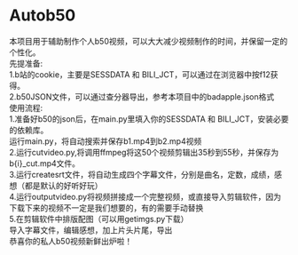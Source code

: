 # Autob50
本项目用于辅助制作个人b50视频，可以大大减少视频制作的时间，并保留一定的个性化。  
先提准备:  
1.b站的cookie，主要是SESSDATA 和 BILI_JCT，可以通过在浏览器中按f12获得。  
2.b50JSON文件，可以通过查分器导出，参考本项目中的badapple.json格式  
使用流程:  
1.准备好b50的json后，在main.py里填入你的SESSDATA 和 BILI_JCT，安装必要的依赖库。  
运行main.py，将自动搜索并保存b1.mp4到b2.mp4视频  
2.运行cutvideo.py,将调用ffmpeg将这50个视频剪辑出35秒到55秒，并保存为b{i}_cut.mp4文件。  
3.运行createsrt文件，将自动生成四个字幕文件，分别是曲名，定数，成绩，感想（都是默认的好听好玩）  
4.运行outputvideo.py将视频拼接成一个完整视频，或直接导入剪辑软件，因为下载下来的视频不一定是我们想要的，有的需要手动替换  
5.在剪辑软件中排版配图（可以用getimgs.py下载）  
导入字幕文件，编辑感想，加上片头片尾，导出  
恭喜你的私人b50视频新鲜出炉啦！  
